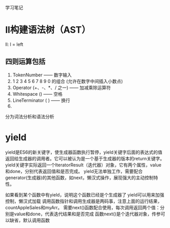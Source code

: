 学习笔记

# ll构建语法树（AST）
ll: l = left
## 四则运算包括
1. TokenNumber —— 数字输入
2. 1 2 3 4 5 6 7 8 9 0 的组合 (允许在数字中间插入小数点)
3. Operator (+、-、*、/ 之一) —— 加减乘除运算符
4. Whitespace (<sp>) —— 空格
5. LineTerminator (<LF> <CR>) —— 换行
6. 
分为词法分析和语法分析

# yield
yield是ES6的新关键字，使生成器函数执行暂停，yield关键字后面的表达式的值返回给生成器的调用者。它可以被认为是一个基于生成器的版本的return关键字。
yield关键字实际返回一个IteratorResult（迭代器）对象，它有两个属性，value和done，分别代表返回值和是否完成。
yield无法单独工作，需要配合generator(生成器)的其他函数，如next，懒汉式操作，展现强大的主动控制特性。

如果看到某个函数中有yield，说明这个函数已经是个生成器了
yield可以用来加强控制，懒汉式加载
调用函数指针和调用生成器是两码事，注意上面的运行结果，countAppleSales和myArr。
需要next()函数配合使用，每次调用返回两个值：分别是value和done，代表迭代结果和是否完成
函数next()是个迭代器对象，传参可以缺省，默认调用函数
